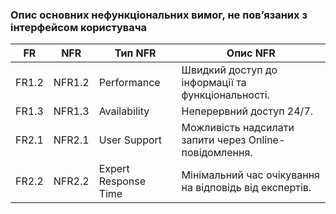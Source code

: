 ### Опис основних нефункціональних вимог, не пов’язаних з інтерфейсом користувача

| FR    | NFR     | Тип NFR                  | Опис NFR                                   |
|-------|---------|--------------------------|--------------------------------------------|
| FR1.2 | NFR1.2  | Performance              | Швидкий доступ до інформації та функціональності. |
| FR1.3 | NFR1.3  | Availability             | Неперервний доступ 24/7.                   |
| FR2.1 | NFR2.1  | User Support             | Можливість надсилати запити через Online-повідомлення. |
| FR2.2 | NFR2.2  | Expert Response Time      | Мінімальний час очікування на відповідь від експертів. |
